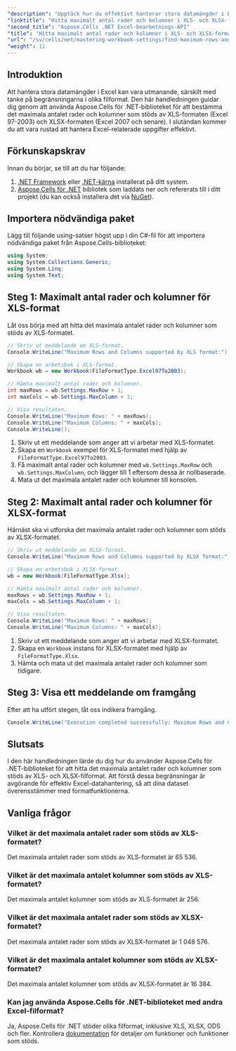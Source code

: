 ```yaml
---
"description": "Upptäck hur du effektivt hanterar stora datamängder i Excel genom att använda Aspose.Cells för .NET-biblioteket. Den här guiden ger en steg-för-steg-metod för att identifiera det maximala antalet rader och kolumner som stöds av både XLS- och XLSX-filformaten."
"linktitle": "Hitta maximalt antal rader och kolumner i XLS- och XLSX-format"
"second_title": "Aspose.Cells .NET Excel-bearbetnings-API"
"title": "Hitta maximalt antal rader och kolumner i XLS- och XLSX-format"
"url": "/sv/cells/net/mastering-workbook-settings/find-maximum-rows-and-columns/"
"weight": 11
---
```


## Introduktion

Att hantera stora datamängder i Excel kan vara utmanande, särskilt med tanke på begränsningarna i olika filformat. Den här handledningen guidar dig genom att använda Aspose.Cells för .NET-biblioteket för att bestämma det maximala antalet rader och kolumner som stöds av XLS-formaten (Excel 97-2003) och XLSX-formaten (Excel 2007 och senare). I slutändan kommer du att vara rustad att hantera Excel-relaterade uppgifter effektivt.

## Förkunskapskrav

Innan du börjar, se till att du har följande:

1. [.NET Framework](https://dotnet.microsoft.com/en-us/download) eller [.NET-kärna](https://dotnet.microsoft.com/en-us/download) installerat på ditt system.
2. [Aspose.Cells för .NET](https://releases.aspose.com/cells/net/) bibliotek som laddats ner och refererats till i ditt projekt (du kan också installera det via [NuGet](https://www.nuget.org/packages/Aspose.Cells/)).

## Importera nödvändiga paket

Lägg till följande using-satser högst upp i din C#-fil för att importera nödvändiga paket från Aspose.Cells-biblioteket:

```csharp
using System;
using System.Collections.Generic;
using System.Linq;
using System.Text;
```

## Steg 1: Maximalt antal rader och kolumner för XLS-format

Låt oss börja med att hitta det maximala antalet rader och kolumner som stöds av XLS-formatet.

```csharp
// Skriv ut meddelande om XLS-format.
Console.WriteLine("Maximum Rows and Columns supported by XLS format:");

// Skapa en arbetsbok i XLS-format.
Workbook wb = new Workbook(FileFormatType.Excel97To2003);

// Hämta maximalt antal rader och kolumner.
int maxRows = wb.Settings.MaxRow + 1;
int maxCols = wb.Settings.MaxColumn + 1;

// Visa resultaten.
Console.WriteLine("Maximum Rows: " + maxRows);
Console.WriteLine("Maximum Columns: " + maxCols);
Console.WriteLine();
```

1. Skriv ut ett meddelande som anger att vi arbetar med XLS-formatet.
2. Skapa en `Workbook` exempel för XLS-formatet med hjälp av `FileFormatType.Excel97To2003`.
3. Få maximalt antal rader och kolumner med `wb.Settings.MaxRow` och `wb.Settings.MaxColumn`, och lägger till 1 eftersom dessa är nollbaserade.
4. Mata ut det maximala antalet rader och kolumner till konsolen.

## Steg 2: Maximalt antal rader och kolumner för XLSX-format

Härnäst ska vi utforska det maximala antalet rader och kolumner som stöds av XLSX-formatet.

```csharp
// Skriv ut meddelande om XLSX-format.
Console.WriteLine("Maximum Rows and Columns supported by XLSX format:");

// Skapa en arbetsbok i XLSX-format.
wb = new Workbook(FileFormatType.Xlsx);

// Hämta maximalt antal rader och kolumner.
maxRows = wb.Settings.MaxRow + 1;
maxCols = wb.Settings.MaxColumn + 1;

// Visa resultaten.
Console.WriteLine("Maximum Rows: " + maxRows);
Console.WriteLine("Maximum Columns: " + maxCols);
```

1. Skriv ut ett meddelande som anger att vi arbetar med XLSX-formatet.
2. Skapa en `Workbook` instans för XLSX-formatet med hjälp av `FileFormatType.Xlsx`.
3. Hämta och mata ut det maximala antalet rader och kolumner som tidigare.

## Steg 3: Visa ett meddelande om framgång

Efter att ha utfört stegen, låt oss indikera framgång.

```csharp
Console.WriteLine("Execution completed successfully: Maximum Rows and Columns retrieval for both formats.");
```

## Slutsats

I den här handledningen lärde du dig hur du använder Aspose.Cells för .NET-biblioteket för att hitta det maximala antalet rader och kolumner som stöds av XLS- och XLSX-filformat. Att förstå dessa begränsningar är avgörande för effektiv Excel-datahantering, så att dina dataset överensstämmer med formatfunktionerna.

## Vanliga frågor

### Vilket är det maximala antalet rader som stöds av XLS-formatet?
Det maximala antalet rader som stöds av XLS-formatet är 65 536.

### Vilket är det maximala antalet kolumner som stöds av XLS-formatet?
Det maximala antalet kolumner som stöds av XLS-formatet är 256.

### Vilket är det maximala antalet rader som stöds av XLSX-formatet?
Det maximala antalet rader som stöds av XLSX-formatet är 1 048 576.

### Vilket är det maximala antalet kolumner som stöds av XLSX-formatet?
Det maximala antalet kolumner som stöds av XLSX-formatet är 16 384.

### Kan jag använda Aspose.Cells för .NET-biblioteket med andra Excel-filformat?
Ja, Aspose.Cells för .NET stöder olika filformat, inklusive XLS, XLSX, ODS och fler. Kontrollera [dokumentation](https://reference.aspose.com/cells/net/) för detaljer om funktioner och funktioner som stöds.